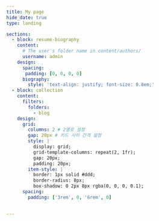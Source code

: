 ```yaml
---
title: My page
hide_date: true
type: landing

sections:
  - block: resume-biography
    content:
      # The user's folder name in content/authors/
      username: admin
    design:
      spacing:
       padding: [0, 0, 0, 0]
      biography:
        style: 'text-align: justify; font-size: 0.8em;'
  - block: collection
    content:
      filters:
        folders:
          - blog
    design:
      grid:
        columns: 2 # 2열로 설정
        gap: 20px # 카드 사이 간격 설정
        style: |
          display: grid;
          grid-template-columns: repeat(2, 1fr);
          gap: 20px;
          padding: 20px;
        item-style: |
          border: 1px solid #ddd;
          border-radius: 8px;
          box-shadow: 0 2px 8px rgba(0, 0, 0, 0.1);
      spacing:
        padding: ['3rem', 0, '6rem', 0]
     

---
```

